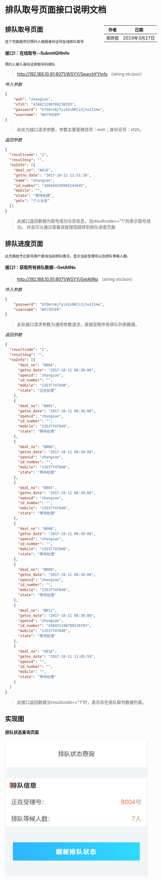 # 排队取号页面接口说明文档

<div style="float:right">

|作者|日期|
|----|---|
|郑烨锟|2019年3月27日|

</div>

## 排队取号页面

    这个页面是供已预约人根据身份证号在线排队取号

####  接口1：在线取号--SubmitQHInfo
    
    预约人输入身份证获取号码排队

> http://192.168.10.91:8071/WSYY/SearchYYInfo （string strJson）

*传入参数*
```json
{ 
    "wxh": "zhangsan", 
    "sfzh": "430421198709238393",
    "password": "b7OmrnAjfyi42sOKCi3jtw1I1mw", 
    "username": "WSYYUSER"
}
```

> 此处为接口请求参数，参数主要是微信号：wxh；身份证号：sfzh。

*返回参数*
```json
{
  "resultcode": "1",
  "resultmsg": "",
  "noInfo": [{
    "deal_no": "A016",
    "getno_date": "2017-10-12 12:51:18",
    "name": "zhangsan",
    "id_number": "440104199905243645",
    "mobile": "",
    "state": "等待处理",
    "ywlx": "个人业务"
  }]
}
```
 
> 此接口返回数据为取号成功与否信息，当resultcode=="1"则表示取号成功。
    并且可以通过查看进度按钮跳转到排队进度页面

## 排队进度页面
    
    此页面给予已取号用户查询当前排队情况，显示当前受理号以及排队等候人数。

#### 接口1：获取所有排队数据--GetAllNo

> http://192.168.10.91:8071/WSYY/GetAllNo （string  strJson）

*传入参数*
```json
{
    "password": "b7OmrnAjfyi42sOKCi3jtw1I1mw", 
    "username": "WSYYUSER"
}
```

> 此处接口请求参数为通用参数请求，直接获取所有排队列表数据。

*返回参数*
```json
{
  "resultcode": "1",
  "resultmsg": "",
  "noInfo": [{
      "deal_no": "B004",
      "getno_date": "2017-10-11 08:30:00",
      "openid": "zhangsan",
      "id_number": "",
      "mobile": "13537747040",
      "state": "正在处理"
    },
    {
      "deal_no": "B005",
      "getno_date": "2017-10-11 08:30:00",
      "openid": "zhangsan",
      "id_number": "",
      "mobile": "13537747040",
      "state": "等待处理"
    },
    {
      "deal_no": "B006",
      "getno_date": "2017-10-11 08:30:00",
      "openid": "zhangsan",
      "id_number": "",
      "mobile": "13537747040",
      "state": "等待处理"
    },
    {
      "deal_no": "B007",
      "getno_date": "2017-10-11 08:30:00",
      "openid": "zhangsan",
      "id_number": "",
      "mobile": "13537747040",
      "state": "等待处理"
    },
    {
      "deal_no": "B008",
      "getno_date": "2017-10-11 08:30:00",
      "openid": "zhangsan",
      "id_number": "",
      "mobile": "13537747040",
      "state": "等待处理"
    },
    {
      "deal_no": "B009",
      "getno_date": "2017-10-11 08:30:00",
      "openid": "zhangsan",
      "id_number": "",
      "mobile": "13537747040",
      "state": "等待处理"
    },
    {
      "deal_no": "B011",
      "getno_date": "2017-10-11 08:30:00",
      "openid": "zhangsan",
      "id_number": "430421198709238393",
      "mobile": "13537747040",
      "state": "等待处理"
    },
    {
      "deal_no": "A010",
      "getno_date": "2017-10-11 11:05:59",
      "openid": "",
      "id_number": "",
      "mobile": "",
      "state": "等待处理"
    }
  ]
}
```

> 此接口返回数据当resultcode=="1"时，表示存在排队取号数据列表。

## 实现图

#### 排队状态查询页面

![](../images/排队状态查询页面.png)


